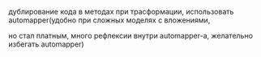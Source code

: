

дублирование кода в методах при трасформации, использовать automapper(удобно при сложных моделях с вложениями,

но стал платным, много рефлексии внутри automapper-a, желательно избегать automapper)